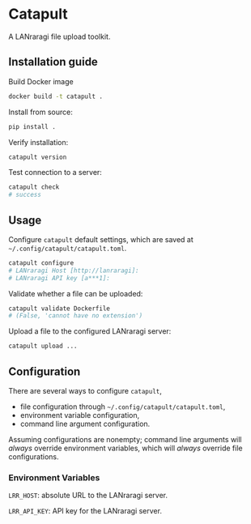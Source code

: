 # Catapult

A LANraragi file upload toolkit.

## Installation guide

Build Docker image
```sh
docker build -t catapult .
```

Install from source:
```sh
pip install .
```
Verify installation:
```sh
catapult version
```
Test connection to a server:
```sh
catapult check
# success
```

## Usage
Configure `catapult` default settings, which are saved at `~/.config/catapult/catapult.toml`.
```sh
catapult configure
# LANraragi Host [http://lanraragi]: 
# LANraragi API key [a***1]: 
```

Validate whether a file can be uploaded:
```sh
catapult validate Dockerfile
# (False, 'cannot have no extension')
```

Upload a file to the configured LANraragi server:
```sh
catapult upload ...
```

## Configuration
There are several ways to configure `catapult`,

- file configuration through `~/.config/catapult/catapult.toml`,
- environment variable configuration,
- command line argument configuration.

Assuming configurations are nonempty; command line arguments will *always* override environment variables, which will *always* override file configurations.

### Environment Variables

`LRR_HOST`: absolute URL to the LANraragi server.

`LRR_API_KEY`: API key for the LANraragi server.
